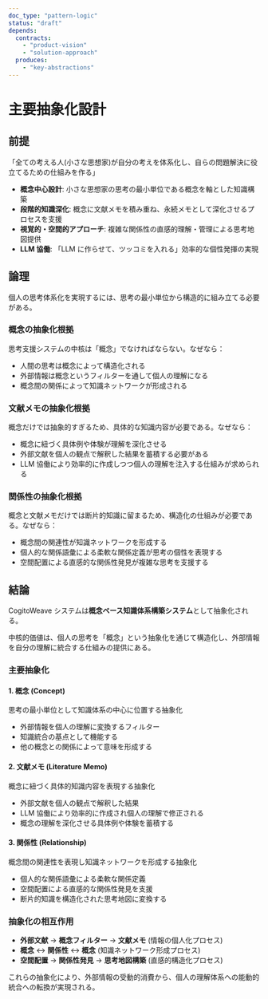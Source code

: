```yaml
---
doc_type: "pattern-logic"
status: "draft"
depends:
  contracts:
    - "product-vision"
    - "solution-approach"
  produces:
    - "key-abstractions"
---
```


# 主要抽象化設計

## 前提

<!-- PREMISE_BEGIN: product-vision -->

「全ての考える人(小さな思想家)が自分の考えを体系化し、自らの問題解決に役立てるための仕組みを作る」

<!-- PREMISE_END: product-vision -->

<!-- PREMISE_BEGIN: solution-approach -->

- **概念中心設計**: 小さな思想家の思考の最小単位である概念を軸とした知識構築
- **段階的知識深化**: 概念に文献メモを積み重ね、永続メモとして深化させるプロセスを支援
- **視覚的・空間的アプローチ**: 複雑な関係性の直感的理解・管理による思考地図提供
- **LLM 協働**: 「LLM に作らせて、ツッコミを入れる」効率的な個性発揮の実現

<!-- PREMISE_END: solution-approach -->

## 論理

個人の思考体系化を実現するには、思考の最小単位から構造的に組み立てる必要がある。

### 概念の抽象化根拠

思考支援システムの中核は「概念」でなければならない。なぜなら：

- 人間の思考は概念によって構造化される
- 外部情報は概念というフィルターを通して個人の理解になる
- 概念間の関係によって知識ネットワークが形成される

### 文献メモの抽象化根拠

概念だけでは抽象的すぎるため、具体的な知識内容が必要である。なぜなら：

- 概念に紐づく具体例や体験が理解を深化させる
- 外部文献を個人の観点で解釈した結果を蓄積する必要がある
- LLM 協働により効率的に作成しつつ個人の理解を注入する仕組みが求められる

### 関係性の抽象化根拠

概念と文献メモだけでは断片的知識に留まるため、構造化の仕組みが必要である。なぜなら：

- 概念間の関連性が知識ネットワークを形成する
- 個人的な関係語彙による柔軟な関係定義が思考の個性を表現する
- 空間配置による直感的な関係性発見が複雑な思考を支援する

## 結論

<!-- GLOBAL_CONCLUSION_BEGIN: key-abstractions -->

CogitoWeave システムは**概念ベース知識体系構築システム**として抽象化される。

中核的価値は、個人の思考を「概念」という抽象化を通じて構造化し、外部情報を自分の理解に統合する仕組みの提供にある。

### 主要抽象化

#### 1. 概念 (Concept)

思考の最小単位として知識体系の中心に位置する抽象化

- 外部情報を個人の理解に変換するフィルター
- 知識統合の基点として機能する
- 他の概念との関係によって意味を形成する

#### 2. 文献メモ (Literature Memo)

概念に紐づく具体的知識内容を表現する抽象化

- 外部文献を個人の観点で解釈した結果
- LLM 協働により効率的に作成され個人の理解で修正される
- 概念の理解を深化させる具体例や体験を蓄積する

#### 3. 関係性 (Relationship)

概念間の関連性を表現し知識ネットワークを形成する抽象化

- 個人的な関係語彙による柔軟な関係定義
- 空間配置による直感的な関係性発見を支援
- 断片的知識を構造化された思考地図に変換する

### 抽象化の相互作用

- **外部文献** → **概念フィルター** → **文献メモ** (情報の個人化プロセス)
- **概念** ↔ **関係性** ↔ **概念** (知識ネットワーク形成プロセス)
- **空間配置** → **関係性発見** → **思考地図構築** (直感的構造化プロセス)

これらの抽象化により、外部情報の受動的消費から、個人の理解体系への能動的統合への転換が実現される。

<!-- GLOBAL_CONCLUSION_END: key-abstractions -->
